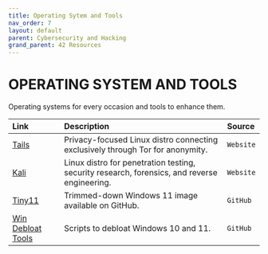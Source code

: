 ```yaml
---
title: Operating Sytem and Tools
nav_order: 7
layout: default
parent: Cybersecurity and Hacking
grand_parent: 42 Resources
---
```


# **OPERATING SYSTEM AND TOOLS**

Operating systems for every occasion and tools to enhance them.

| Link | Description | Source |
| :--- | :---------- | :----- |
| [Tails](https://tails.boum.org) | Privacy-focused Linux distro connecting exclusively through Tor for anonymity. | `Website` |
| [Kali](https://www.kali.org) | Linux distro for penetration testing, security research, forensics, and reverse engineering. | `Website` |
| [Tiny11](https://github.com/ntdevlabs/tiny11builder) | Trimmed-down Windows 11 image available on GitHub. | `GitHub` |
| [Win Debloat Tools](https://github.com/LeDragoX/Win-Debloat-Tools) | Scripts to debloat Windows 10 and 11. | `GitHub` |